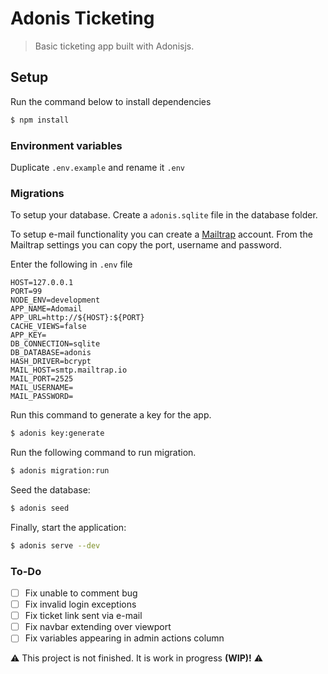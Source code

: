 # Adonis Ticketing

> Basic ticketing app built with Adonisjs.

## Setup

Run the command below to install dependencies

```bash
$ npm install
```

### Environment variables

Duplicate `.env.example` and rename it `.env`

### Migrations

To setup your database. Create a `adonis.sqlite` file in the database folder.

To setup e-mail functionality you can create a [Mailtrap](https://mailtrap.io/) account. From the Mailtrap settings you can copy the port, username and password.

Enter the following in `.env` file

```
HOST=127.0.0.1
PORT=99
NODE_ENV=development
APP_NAME=Adomail
APP_URL=http://${HOST}:${PORT}
CACHE_VIEWS=false
APP_KEY=
DB_CONNECTION=sqlite
DB_DATABASE=adonis
HASH_DRIVER=bcrypt
MAIL_HOST=smtp.mailtrap.io
MAIL_PORT=2525
MAIL_USERNAME=
MAIL_PASSWORD=
```

Run this command to generate a key for the app.

```bash
$ adonis key:generate
```

Run the following command to run migration.

```bash
$ adonis migration:run
```

Seed the database:

```bash
$ adonis seed
```

Finally, start the application:

```bash
$ adonis serve --dev
```

### To-Do

- [ ] Fix unable to comment bug
- [ ] Fix invalid login exceptions
- [ ] Fix ticket link sent via e-mail
- [ ] Fix navbar extending over viewport
- [ ] Fix variables appearing in admin actions column

&#9888; This project is not finished. It is work in progress **(WIP)!** &#9888;
